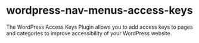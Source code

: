 # wordpress-nav-menus-access-keys
The WordPress Access Keys Plugin allows you to add access keys to pages and categories to improve accessibility of your WordPress website. 
